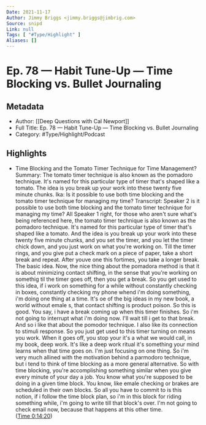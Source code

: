 ```yaml
---
Date: 2021-11-17
Author: Jimmy Briggs <jimmy.briggs@jimbrig.com>
Source: snipd
Link: null
Tags: [ "#Type/Highlight" ]
Aliases: []
---
```

# Ep. 78 —  Habit Tune-Up —  Time Blocking vs. Bullet Journaling

## Metadata
- Author: [[Deep Questions with Cal Newport]]
- Full Title: Ep. 78 —  Habit Tune-Up —  Time Blocking vs. Bullet Journaling
- Category: #Type/Highlight/Podcast

## Highlights
- Time Blocking and the Tomato Timer Technique for Time Management?
  Summary:
  The tomato timer technique is also known as the pomadoro technique. It's named for this particular type of timer that's shaped like a tomato. The idea is you break up your work into these twenty five minute chunks. Ika: Is it possible to use both time blocking and the tomato timer technique for managing my time?
  Transcript:
  Speaker 2
  is it possible to use both time blocking and the tomato timer technique for managing my time? All
  Speaker 1
  right, for those who aren't sure what's being referenced here, the tomato timer technique is also known as the pomadoro technique. It's named for this particular type of timer that's shaped like a tomato. And the idea is you break up your work into these twenty five minute chunks, and you set the timer, and you let the timer chick down, and you just work on what you're working on. Till the timer rings, and you give put a check mark on a piece of paper, take a short break and repeat. After youve one this fortimes, you take a longer break. The basic idea. Now, the nice thing about the pomadora method is that it is about minimizing contact shifting, in the sense that you're working on somethig til the timer goes off, then you get a break. So you get used to this idea, if i work on something for a while without constantly checking in boxes, constantly checking my phone whend i'm doing something, i'm doing one thing at a time. It's oe of the big ideas in my new book, a world without emale s, that contact shifting is product poison. So this is good. You say, i have a break coming up when this timer finishes. So i'm not going to interrupt what i'm doing now. I'll wait till i get to that break. And so i like that about the pomodor technique. I also like its connection to stimuli response. So you just get used to this timer turning on means you work. When it goes off, you stop your it's a what we would call, in my book, deep work. It's like a deep work ritual it's something your mind learns when that time goes on. I'm just focusing on one thing. So i'm very much allined with the motivation behind a parmodoro technique, but i tend to think of time blocking as a more general alternative. So with time blocking, you're accomplishing something similar when you give every minute of your day a job. You know what you're supposed to be doing in a given time block. You know, like emale checking or brakes are scheduled in their own blocks. So all you have to commit to is this notion, if i follow the time block plan, so i'm in this block for riding something while, i'm going to write till that block's over. I'm not going to check email now, because that happens at this other time. ([Time 0:14:20](https://share.snipd.com/snip/55350027-f9b2-4c83-bb3e-6b152d621ce0))
